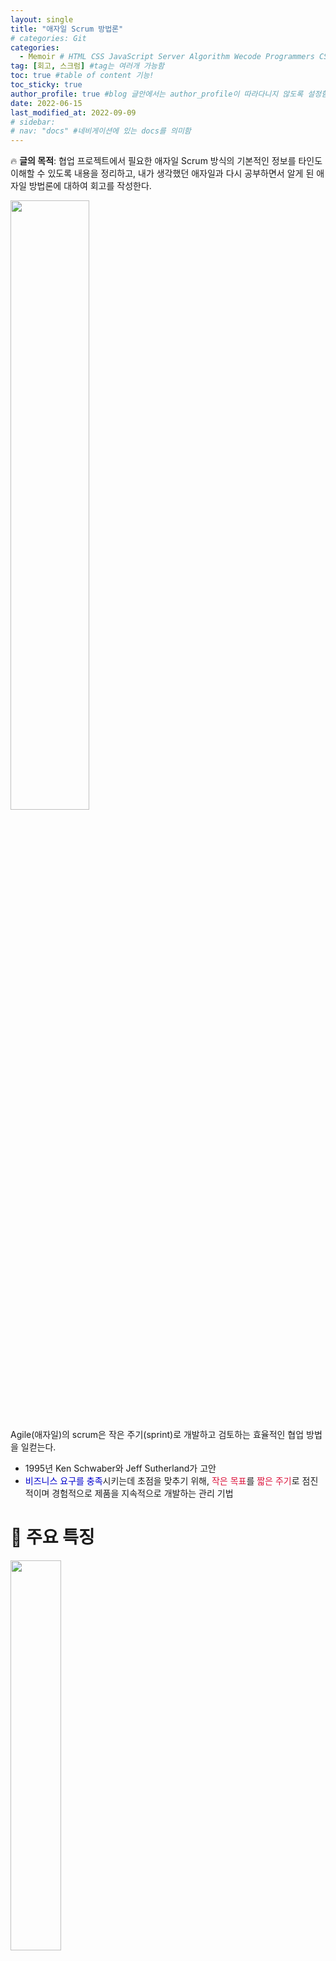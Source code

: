 ```yaml
---
layout: single
title: "애자일 Scrum 방법론"
# categories: Git
categories:
  - Memoir # HTML CSS JavaScript Server Algorithm Wecode Programmers CS vsCode
tag: [회고, 스크럼] #tag는 여러개 가능함
toc: true #table of content 기능!
toc_sticky: true
author_profile: true #blog 글안에서는 author_profile이 따라다니지 않도록 설정함
date: 2022-06-15
last_modified_at: 2022-09-09
# sidebar:
# nav: "docs" #네비게이션에 있는 docs를 의미함
---
```


<style>
.red {
  color: crimson;
}

.blue {
  color: mediumblue;
}

.green {
  color: forestgreen;
}
</style>

🔥 **글의 목적**: 협업 프로젝트에서 필요한 애자일 Scrum 방식의 기본적인 정보를 타인도 이해할 수 있도록 내용을 정리하고, 내가 생각했던 애자일과 다시 공부하면서 알게 된 애자일 방법론에 대하여 회고를 작성한다.

<img src="https://user-images.githubusercontent.com/87808288/215385120-cb5acfc6-e7de-4fd0-ba17-ac08cc0f40e1.png" width="50%">

Agile(애자일)의 scrum은 작은 주기(sprint)로 개발하고 검토하는 효율적인 협업 방법을 일컫는다. 

- 1995년 Ken Schwaber와 Jeff Sutherland가 고안
- <span class="blue">비즈니스 요구를 충족</span>시키는데 초점을 맞추기 위해, <span class="red">작은 목표</span>를 <span class="red">짧은 주기</span>로 점진적이며 경험적으로 제품을 지속적으로 개발하는 관리 기법

# 📌 **주요 특징**

<img src="https://user-images.githubusercontent.com/87808288/215385234-d8028f7e-e1e1-4fd9-968e-c6dd1718c511.png" width="40%">

- 개발 주기는 1~4주 정도로 하고 개발 주기마다 <span class="blue">실제 동작할 수 있는 결과를 제공하기 위해</span> 노력한다.
- 개발 주기마다 적용할 기능이나 개선에 대한 목록을 작성한다.
- <span class="blue">매일 15분 정도의 Scrum meeting 회의</span>를 가진다.
    - 이때, <span class="red">공유</span>이지 보고하는 자리가 아니다.
- <span class="blue">항상 팀</span>을 우선으로 생각한다.
    - 자신의 task보다 우선시 되는 <span class="red">팀의 목표</span>가 있으면 이를 위해 도와줘야 한다.
- 원활한 의사소통을 위하여, 구분 없는 열린 공간과 마음을 유지한다.

<img src="https://user-images.githubusercontent.com/87808288/215385283-942261a9-370c-40f4-8cb2-98f2dd7c16f7.png" width="60%">

## 📍 Sprint

- Scrum 프로세스 기간 단위 단위

## 📍 Planning Meeting

- Sprint 시작일 (ex: 매주 월요일)

## 📍 Daily Standup Meeting

- 어제 작업한 내용을 공유
- 오늘 작업할 내용을 공유
- Blocker를 공유

## 📍 Retrospective Meeting

- Sprint 마지막 날
- 프로젝트를 진행하면서 좋았던 점과 반성할 점 등을 공유

# 📌 Scrum의 추구 가치

## 📍 용기

옳은 일을 할 수 있도록 팀원 간 갈등과 도전을 위한 용기를 가져야 한다.

- 해당 기능이 이해가 안 되거나 <span class="green">문제가 있다면 말할 수 있어야</span> 한다.

## 📍 존중

개개인의 장단점이 존재하고, 그 사람이 그렇게 생각한 이유가 있다. 무조건적인 반대와 비난이 아닌 <span class="red">설득과 이해</span>를 기본으로 가져야 한다.

## 📍 투명성과 개방성

프로젝트에 대한 모든 내용을 투명하게 공개해야 한다.

- 스크럼 회의와 리뷰 등을 통해 공유하고, 자신에게 불리해도 <span class="red">숨기지 않고 도움을 요청할 줄 알아야</span> 한다.

# 📌 회고

협업 프로젝트를 진행하면서 처음으로 <span class="green">애자일</span>이라는 것을 배우게 되었다. 애자일은 프로젝트를 관리하는 하나의 방법론이었다.

하지만 부끄럽게도 내가 진행한 협업 프로젝트에서도 <span class="blue">결과적으로는 애자일하지 못했다</span>는 것을 알게 되었다. 회고를 작성하기 위해 애자일과 scrum에 대하여 다시 관련 자료들을 찾다 보니 내가 제대로 이해하지 못하고 있었다.

나는 기본적으로 애자일이라는 것을, 하루하루마다 각자의 작업 내용을 공유하고, 매일 그렇게 작업 내용에 따라 할 일과 목적을 수정하는 정도로만 생각하고 있었다. 그런데 다시 공부해 보니 내가 생각한 개념이 옳지 못하다는 것을 알게 되었다.

애자일은 고전적인 업무의 진행 방법과 달리 <span class="red">일을 공유</span>한다. 각자가 얼마나 했는지도 당연히 공유하지만, 기본적으로 <span class="blue">네일과 내일을 구분하지 않아야</span> 했다. 애자일이라는 것은 기본적으로 <span class="green">사람들이 섞이도록</span> 하는 것이다. 고전적인 업무 방법에서는 내가 일을 빨리 끝내는 것은 좋지 않은 것으로 여겨진다. 그래서 마감 시한까지 일을 일부러 늘리기도 하고 딱 맞춰 끝내려고도 한다. 하지만 애자일은 내가 업무를 진행하고 있다가, 팀의 중요한 <span class="green">blocker가 발생</span>한다면 <span class="blue">지식을 공유하고 해당 blocker를 우선적으로 해결</span>하게 된다. 

그리고 팀원 중 한 명이 중요한 발견을 하면 이를 공유하여 모두 다 같이 이득을 얻을 수 있도록 해야 한다는 것을 배웠다. 어떤 작업을 진행할 때 내가 이미 겪은 시행착오를 팀 전체가 겪어야 한다면, 이 <span class="red">해결 방법을 문서화</span>하고 <span class="blue">공유하여 팀의 목표를 이루기 위해 행동해야</span>겠다고 생각하게 되었다.

<!-- ① ② ③ ④ ⑤ ⑥ ⑦ ⑧ ⑨-->

<!-- ### 2. Link 넣기

```

유형 1: (설명어를 입력) : [gunhee's coding blog](https://gunhee-jeong.github.io/)
유형 2: (URL 자동연결) : <https://gunhee-jeong.github.io/>
유형 3: (동일 파일 내 '문단으로 이동') : [1. Header로 이동](###-1-header)

```

```bash
.next/static
        ├── AbmKMg9BFeVUuJ7lsQ1w8
        ├── chunks                 // 여러 페이지에서 공통으로 사용되는 번들 파일
        │       └──  pages         // 각 페이지의 번들 파일
        ├── runtime                // 웹팩과 next의 런타임과 관련된 번들 파일
        ├── css                    // 애플리케이션의 모든 페이지에 대한 글로벌 CSS 파일
        └── media                  // 정적으로 가져온 이미지 next/image가 여기에 해시 및 복사
        
```

<details>
<summary class="black">코드</summary>
<div markdown="1">

```jsx
// helloWorld!
const hello = 'hi';
```
</div>
</details>

1. 특수문자를 제거
2. 스페이스는 -로 바꾸고
3. 대문자는 소문자로!
   그래서 ### 1. Header -> #1-header

## Link: [google][https://www.google.com/]

### 3. 수평선

```

---

```

---

### 4. 라인 바꾸기

```

스페이스바를 2번 눌러주면 다음칸으로
이동할 수 있어요!

```

---

스페이스바를 2번 눌러주면
다음칸으로 이동할 수 있어요!

### 5. list 만들기

```

1. 1번
2. 2번
3. 3번

- 순서없는 list
  - 순서없는 list
    - 순서없는 list

```

1. 1번
2. 2번
3. 3번

- 순서없는 list
  - 순서없는 list
    - 순서없는 list

---

### 6. font 관련

```

**진하게** -> 볼드
_기울여서_ -> 이탤릭체
~~취소선~~ -> 취소선

<ul>밑줄넣기</ul> -> 밑줄
<span style="color:red">빨간 글씨</span> -> 글자색
이것이 `인라인` 입니다 -> 인라인 코드
```

**진하게** -> 볼드
_기울여서_ -> 이탤릭체
~~취소선~~ -> 취소선
<u>밑줄넣기</u> -> 밑줄
<span style="color:red">빨간 글씨</span>
이것이 `인라인` 입니다 -> 인라인 코드

---

### 7. 인용구문

```
> coding
>
> > JavaScript
> >
> > > 내가 프짱!
```

> coding
>
> > JavaScript
> >
> > > 내가 프짱!

---

### 8. 이미지 삽입

```
유형1: ('사이즈를 조절' -> HTML 태그 사용) : <img src="https://gunhee-jeong.github.io/assets/images/blogLogo.png" width="400" height="200">
유형2: (이미지 삽입 후 -> 링크 걸기)
[![이미지](https://gunhee-jeong.github.io/assets/images/blogLogo/blogLogo.png)](https://gunhee-jeong.github.io/)
```

유형1: ('사이즈를 조절' -> HTML 태그 사용) : <img src="https://gunhee-jeong.github.io/assets/images/blogLogo.png" width="400" height="200">
유형2: (이미지 삽입 후 -> 링크 걸기)
[![이미지](https://gunhee-jeong.github.io/assets/images/blogLogo.png)](https://gunhee-jeong.github.io/)

### 9. 표 만들기

```
||국어|영어|
| :--- | ---: | :--: |
|건희 | 100점 | 100점
|철수 | 100점 | 100점
```

|      |  국어 | 영어  |
| :--- | ----: | :---: |
| 건희 | 100점 | 100점 |
| 철수 | 100점 | 100점 |

> - header를 넣고 싶은 경우 ---을 사용하고 :을 이용하여 정렬에 사용함!

### 10. 토글 만들기

```
<details>
<summary>여기를 누르세요</summary>
<div markdown="1">
숨겨진 내용
</div>
</details>
```

<details>
<summary>여기를 누르세요</summary>
<div markdown="1">
숨겨진 내용
</div>
</details> -->
